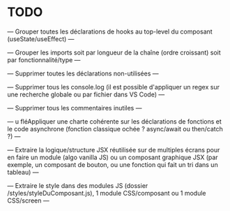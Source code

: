 # TODO

— Grouper toutes les déclarations de hooks au top-level du composant
(useState/useEffect) —

— Grouper les imports soit par longueur de la chaîne (ordre croissant) soit par
fonctionnalité/type —

— Supprimer toutes les déclarations non-utilisées —

— Supprimer tous les console.log (il est possible d'appliquer un regex sur une
recherche globale ou par fichier dans VS Code) —

— Supprimer tous les commentaires inutiles —

— u fléAppliquer une charte cohérente sur les déclarations de fonctions et le code
asynchrone (fonction classique ochée ? async/await ou then/catch ?) —

— Extraire la logique/structure JSX réutilisée sur de multiples écrans pour en
faire un module (algo vanilla JS) ou un composant graphique JSX (par exemple, un
composant de bouton, ou une fonction qui fait un tri dans un tableau) —

— Extraire le style dans des modules JS (dossier /styles/styleDuComposant.js), 1
module CSS/composant ou 1 module CSS/screen —
